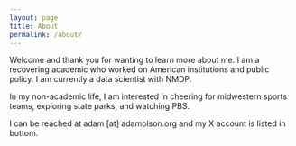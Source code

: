 ```yaml
---
layout: page
title: About
permalink: /about/
---
```



Welcome and thank you for wanting to learn more about me. I am a recovering academic who worked on American institutions and public policy. I am currently a data scientist with NMDP.

In my non-academic life, I am interested in cheering for midwestern sports teams, exploring state parks, and watching PBS.

I can be reached at adam [at] adamolson.org and my X account is listed in bottom.

